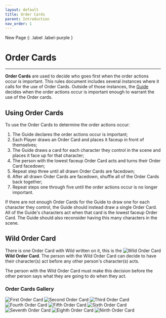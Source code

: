 ```yaml
---
layout: default
title: Order Cards
parent: Introduction
nav_order: 1
---
```


<div markdown="1">
New Page
{: .label .label-purple }
</div>

# Order Cards

---

**Order Cards** are used to decide who goes first when the order actions occur is important. This rules document includes several instances where it calls for the use of Order Cards. Outside of those instances, the [Guide](Introduction#Guide) decides when the order actions occur is important enough to warrant the use of the Order cards. 

## Using Order Cards

To use the Order Cards to determine the order actions occur: 
1. The Guide declares the order actions occur is important; 
2. Each Player draws an Order Card and places it faceup in front of themselves; 
3. The Guide draws a card for each character they control in the scene and places it face up for that character;
4. The person with the lowest faceup Order Card acts and turns their Order Card facedown; 
5. Repeat step three until all drawn Order Cards are facedown;
6. After all drawn Order Cards are facedown, shuffle all of the Order Cards back together; 
7. Repeat steps one through five until the order actions occur is no longer important.

If there are not enough Order Cards for the Guide to draw one for each character they control, the Guide should instead draw a single Order Card. All of the Guide's characters act when that card is the lowest faceup Order Card. The Guide should also reconsider having this many characters in the scene.

## Wild Order Card

<img align="right" src="https://plerpsandplerps.github.io/Sprouting-Tales/artwork/OrderWild.png" alt="Wild Order Card">

There is one Order Card with Wild written on it, this is the **Wild Order Card**. The person with the Wild Order Card can decide to have their character(s) act before any other person's character(s) acts. 

The person with the Wild Order Card must make this decision before the other person says what they are going to do when they act.



### Order Cards Gallery

<img src="https://plerpsandplerps.github.io/Sprouting-Tales/artwork/Order1.png" alt="First Order Card">

<img src="https://plerpsandplerps.github.io/Sprouting-Tales/artwork/Order2.png" alt="Second Order Card">

<img src="https://plerpsandplerps.github.io/Sprouting-Tales/artwork/Order3.png" alt="Third Order Card">

<img src="https://plerpsandplerps.github.io/Sprouting-Tales/artwork/Order4.png" alt="Fourth Order Card">

<img src="https://plerpsandplerps.github.io/Sprouting-Tales/artwork/Order5.png" alt="Fifth Order Card">

<img src="https://plerpsandplerps.github.io/Sprouting-Tales/artwork/Order6.png" alt="Sixth Order Card">

<img src="https://plerpsandplerps.github.io/Sprouting-Tales/artwork/Order7.png" alt="Seventh Order Card">

<img src="https://plerpsandplerps.github.io/Sprouting-Tales/artwork/Order8.png" alt="Eighth Order Card">

<img src="https://plerpsandplerps.github.io/Sprouting-Tales/artwork/Order9.png" alt="Ninth Order Card">